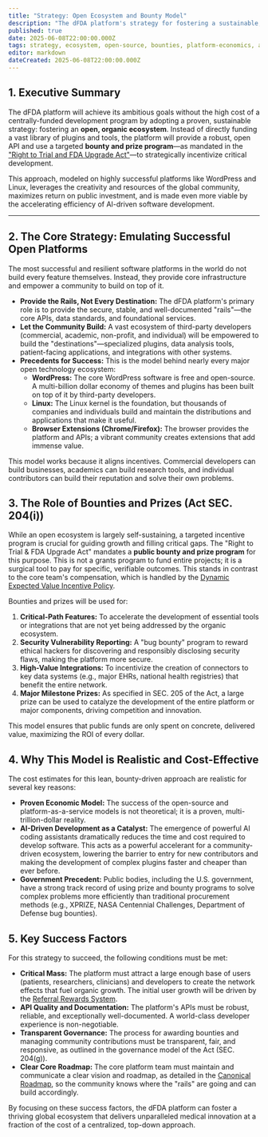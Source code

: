 ```yaml
---
title: "Strategy: Open Ecosystem and Bounty Model"
description: "The dFDA platform's strategy for fostering a sustainable, innovative ecosystem through open APIs and targeted bounties, rather than direct funding—emulating proven open-source successes."
published: true
date: 2025-06-08T22:00:00.000Z
tags: strategy, ecosystem, open-source, bounties, platform-economics, ai-development
editor: markdown
dateCreated: 2025-06-08T22:00:00.000Z
---
```


## 1. Executive Summary

The dFDA platform will achieve its ambitious goals without the high cost of a centrally-funded development program by adopting a proven, sustainable strategy: fostering an **open, organic ecosystem**. Instead of directly funding a vast library of plugins and tools, the platform will provide a robust, open API and use a targeted **bounty and prize program**—as mandated in the ["Right to Trial and FDA Upgrade Act"](../act.md)—to strategically incentivize critical development.

This approach, modeled on highly successful platforms like WordPress and Linux, leverages the creativity and resources of the global community, maximizes return on public investment, and is made even more viable by the accelerating efficiency of AI-driven software development.

---

## 2. The Core Strategy: Emulating Successful Open Platforms

The most successful and resilient software platforms in the world do not build every feature themselves. Instead, they provide core infrastructure and empower a community to build on top of it.

*   **Provide the Rails, Not Every Destination:** The dFDA platform's primary role is to provide the secure, stable, and well-documented "rails"—the core APIs, data standards, and foundational services.
*   **Let the Community Build:** A vast ecosystem of third-party developers (commercial, academic, non-profit, and individual) will be empowered to build the "destinations"—specialized plugins, data analysis tools, patient-facing applications, and integrations with other systems.
*   **Precedents for Success:** This is the model behind nearly every major open technology ecosystem:
    *   **WordPress:** The core WordPress software is free and open-source. A multi-billion dollar economy of themes and plugins has been built on top of it by third-party developers.
    *   **Linux:** The Linux kernel is the foundation, but thousands of companies and individuals build and maintain the distributions and applications that make it useful.
    *   **Browser Extensions (Chrome/Firefox):** The browser provides the platform and APIs; a vibrant community creates extensions that add immense value.

This model works because it aligns incentives. Commercial developers can build businesses, academics can build research tools, and individual contributors can build their reputation and solve their own problems.

## 3. The Role of Bounties and Prizes (Act SEC. 204(i))

While an open ecosystem is largely self-sustaining, a targeted incentive program is crucial for guiding growth and filling critical gaps. The "Right to Trial & FDA Upgrade Act" mandates a **public bounty and prize program** for this purpose. This is not a grants program to fund entire projects; it is a surgical tool to pay for specific, verifiable outcomes. This stands in contrast to the core team's compensation, which is handled by the [Dynamic Expected Value Incentive Policy](./team-incentives.md).

Bounties and prizes will be used for:

1.  **Critical-Path Features:** To accelerate the development of essential tools or integrations that are not yet being addressed by the organic ecosystem.
2.  **Security Vulnerability Reporting:** A "bug bounty" program to reward ethical hackers for discovering and responsibly disclosing security flaws, making the platform more secure.
3.  **High-Value Integrations:** To incentivize the creation of connectors to key data systems (e.g., major EHRs, national health registries) that benefit the entire network.
4.  **Major Milestone Prizes:** As specified in SEC. 205 of the Act, a large prize can be used to catalyze the development of the entire platform or major components, driving competition and innovation.

This model ensures that public funds are only spent on concrete, delivered value, maximizing the ROI of every dollar.

## 4. Why This Model is Realistic and Cost-Effective

The cost estimates for this lean, bounty-driven approach are realistic for several key reasons:

*   **Proven Economic Model:** The success of the open-source and platform-as-a-service models is not theoretical; it is a proven, multi-trillion-dollar reality.
*   **AI-Driven Development as a Catalyst:** The emergence of powerful AI coding assistants dramatically reduces the time and cost required to develop software. This acts as a powerful accelerant for a community-driven ecosystem, lowering the barrier to entry for new contributors and making the development of complex plugins faster and cheaper than ever before.
*   **Government Precedent:** Public bodies, including the U.S. government, have a strong track record of using prize and bounty programs to solve complex problems more efficiently than traditional procurement methods (e.g., XPRIZE, NASA Centennial Challenges, Department of Defense bug bounties).

## 5. Key Success Factors

For this strategy to succeed, the following conditions must be met:

*   **Critical Mass:** The platform must attract a large enough base of users (patients, researchers, clinicians) and developers to create the network effects that fuel organic growth. The initial user growth will be driven by the [Referral Rewards System](./referral-rewards-system.md).
*   **API Quality and Documentation:** The platform's APIs must be robust, reliable, and exceptionally well-documented. A world-class developer experience is non-negotiable.
*   **Transparent Governance:** The process for awarding bounties and managing community contributions must be transparent, fair, and responsive, as outlined in the governance model of the Act (SEC. 204(g)).
*   **Clear Core Roadmap:** The core platform team must maintain and communicate a clear vision and roadmap, as detailed in the [Canonical Roadmap](./roadmap.md), so the community knows where the "rails" are going and can build accordingly.

By focusing on these success factors, the dFDA platform can foster a thriving global ecosystem that delivers unparalleled medical innovation at a fraction of the cost of a centralized, top-down approach. 